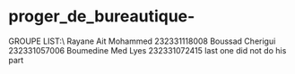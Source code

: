 # proger_de_bureautique-
GROUPE LIST:\\
Rayane Ait Mohammed 232331118008
Boussad Cherigui 232331057006
Boumedine Med Lyes 232331072415
last one did not do his part
